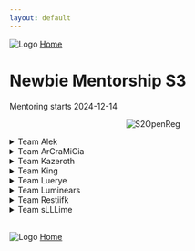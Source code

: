 ```yaml
---
layout: default
---
```


![Logo](https://kanziebub.github.io/ProjectSEA/assets/images/bullet_rev.png)
[Home](https://kanziebub.github.io/ProjectSEA/)

# **Newbie Mentorship S3**
Mentoring starts 2024-12-14

<p align="center">
  <img 
    src="https://kanziebub.github.io/ProjectSEA/assets/images/SEA_NEWBIE_OpenRegis.png" 
    alt="S2OpenReg" 
    style="max-height: 350px;">
</p>

<details>
  <summary>Team Alek</summary>
  <ul>
    <li>AltamaTheFirst</li>
    <li>Yuusa</li>
    <li>RBD</li>
  </ul>
</details>

<details>
  <summary>Team ArCraMiCia</summary>
  <ul>
    <li>SisselThistle</li>
    <li>Memelessvoid</li>
    <li>Tact</li>
  </ul>
</details>

<details>
  <summary>Team Kazeroth</summary>
  <ul>
    <li>Darkenopsia</li>
    <li>Practive</li>
    <li>Gwyndolyn</li>
  </ul>
</details>


<details>
  <summary>Team King</summary>
  <ul>
    <li>ZEWWWNAAAY</li>
    <li>影の君主</li>
    <li>Bayy</li>
  </ul>
</details>


<details>
  <summary>Team Luerye</summary>
  <ul>
    <li>Sussela</li>
    <li>SEZX</li>
    <li>Azurahaukuah</li>
  </ul>
</details>


<details>
  <summary>Team Luminears</summary>
  <ul>
    <li>Xylien</li>
    <li>RigelーミクV1</li>
    <li>RikimaruKimura</li>
  </ul>
</details>


<details>
  <summary>Team Restiifk</summary>
  <ul>
    <li>Krillix</li>
    <li>Vatista</li>
    <li>cB灬</li>
  </ul>
</details>


<details>
  <summary>Team sLLLime</summary>
  <ul>
    <li>Ellinium</li>
    <li>Grimmer</li>
    <li>grint녹차</li>
  </ul>
</details>


<br>

![Logo](https://kanziebub.github.io/ProjectSEA/assets/images/bullet_rev.png)
[Home](https://kanziebub.github.io/ProjectSEA/)
